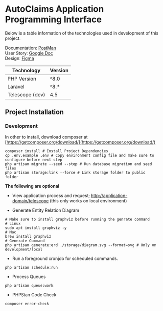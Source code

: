 # AutoClaims Application Programming Interface

Below is a table information of the technologies used in development of this project.

Documentation: [PostMan](https://documenter.getpostman.com/view/3633314/Tzm5Fver) <br />
User Story: [Google Doc](https://docs.google.com/document/u/0/d/1JQ0tQeahNDf8cBveXeAWcvXREu4RQl-LwDEWxlxl8RY/mobilebasic) <br /> 
Design: [Figma](https://www.figma.com/file/IVAQPGLg8nXfJsQRNHXAaM/Curacel?node-id=984%3A1194) <br />


| Technology | Version |
------------- | --------------
| PHP Version | ^8.0 |
| Laravel | ^8.* |
| Telescope (dev) | 4.5 |

## Project Installation
### Development

In other to install, download composer at [https://getcomposer.org/download/](https://getcomposer.org/download/)

```shell
composer install # Install Project Dependencies
cp .env.example .env # Copy environment config file and make sure to configure before next step
php artisan migrate --seed --step # Run database migration and seed files
php artisan storage:link --force # Link storage folder to public folder
```

**The following are optional**

- View application process and request; [http://application-domain/telescope](http://application-domain/telescope) (this only works on local environment)

- Generate Entity Relation Diagram
```shell
# Make sure to install graphviz before running the genrate command
# Linux 
sudo apt install graphviz -y
# Mac
brew install graphviz
# Generate Command
php artisan generate:erd ./storage/diagram.svg --format=svg # Only on development/local
```
- Run a foreground cronjob for scheduled commands.
```shell
php artisan schedule:run
```

- Process Queues
```shell
php artisan queue:work
```

- PHPStan Code Check
```shell
composer error-check
```
